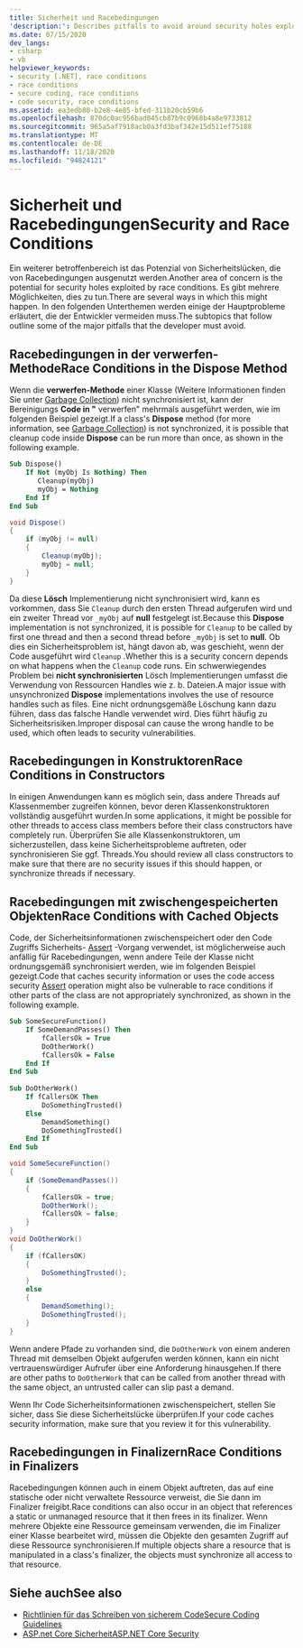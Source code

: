 ```yaml
---
title: Sicherheit und Racebedingungen
'description:': Describes pitfalls to avoid around security holes exploited by race conditions, including dispose methods, constructors, cached objects, and finalizers.
ms.date: 07/15/2020
dev_langs:
- csharp
- vb
helpviewer_keywords:
- security [.NET], race conditions
- race conditions
- secure coding, race conditions
- code security, race conditions
ms.assetid: ea3edb80-b2e8-4e85-bfed-311b20cb59b6
ms.openlocfilehash: 870dc0ac956bad045cb87b9c0968b4a8e9733812
ms.sourcegitcommit: 965a5af7918acb0a3fd3baf342e15d511ef75188
ms.translationtype: MT
ms.contentlocale: de-DE
ms.lasthandoff: 11/18/2020
ms.locfileid: "94824121"
---
```

# <a name="security-and-race-conditions"></a><span data-ttu-id="9a488-102">Sicherheit und Racebedingungen</span><span class="sxs-lookup"><span data-stu-id="9a488-102">Security and Race Conditions</span></span>

<span data-ttu-id="9a488-103">Ein weiterer betroffenbereich ist das Potenzial von Sicherheitslücken, die von Racebedingungen ausgenutzt werden.</span><span class="sxs-lookup"><span data-stu-id="9a488-103">Another area of concern is the potential for security holes exploited by race conditions.</span></span> <span data-ttu-id="9a488-104">Es gibt mehrere Möglichkeiten, dies zu tun.</span><span class="sxs-lookup"><span data-stu-id="9a488-104">There are several ways in which this might happen.</span></span> <span data-ttu-id="9a488-105">In den folgenden Unterthemen werden einige der Hauptprobleme erläutert, die der Entwickler vermeiden muss.</span><span class="sxs-lookup"><span data-stu-id="9a488-105">The subtopics that follow outline some of the major pitfalls that the developer must avoid.</span></span>  
  
## <a name="race-conditions-in-the-dispose-method"></a><span data-ttu-id="9a488-106">Racebedingungen in der verwerfen-Methode</span><span class="sxs-lookup"><span data-stu-id="9a488-106">Race Conditions in the Dispose Method</span></span>  

<span data-ttu-id="9a488-107">Wenn die **verwerfen-Methode** einer Klasse (Weitere Informationen finden Sie unter [Garbage Collection](../garbage-collection/index.md)) nicht synchronisiert ist, kann der Bereinigungs **Code in "** verwerfen" mehrmals ausgeführt werden, wie im folgenden Beispiel gezeigt.</span><span class="sxs-lookup"><span data-stu-id="9a488-107">If a class's **Dispose** method (for more information, see [Garbage Collection](../garbage-collection/index.md)) is not synchronized, it is possible that cleanup code inside **Dispose** can be run more than once, as shown in the following example.</span></span>  
  
```vb  
Sub Dispose()  
    If Not (myObj Is Nothing) Then  
       Cleanup(myObj)  
       myObj = Nothing  
    End If  
End Sub  
```  
  
```csharp  
void Dispose()
{  
    if (myObj != null)
    {  
        Cleanup(myObj);  
        myObj = null;  
    }  
}  
```  
  
<span data-ttu-id="9a488-108">Da diese **Lösch** Implementierung nicht synchronisiert wird, kann es vorkommen, dass Sie `Cleanup` durch den ersten Thread aufgerufen wird und ein zweiter Thread vor `_myObj` auf **null** festgelegt ist.</span><span class="sxs-lookup"><span data-stu-id="9a488-108">Because this **Dispose** implementation is not synchronized, it is possible for `Cleanup` to be called by first one thread and then a second thread before `_myObj` is set to **null**.</span></span> <span data-ttu-id="9a488-109">Ob dies ein Sicherheitsproblem ist, hängt davon ab, was geschieht, wenn der Code ausgeführt wird `Cleanup` .</span><span class="sxs-lookup"><span data-stu-id="9a488-109">Whether this is a security concern depends on what happens when the `Cleanup` code runs.</span></span> <span data-ttu-id="9a488-110">Ein schwerwiegendes Problem bei **nicht synchronisierten** Lösch Implementierungen umfasst die Verwendung von Ressourcen Handles wie z. b. Dateien.</span><span class="sxs-lookup"><span data-stu-id="9a488-110">A major issue with unsynchronized **Dispose** implementations involves the use of resource handles such as files.</span></span> <span data-ttu-id="9a488-111">Eine nicht ordnungsgemäße Löschung kann dazu führen, dass das falsche Handle verwendet wird. Dies führt häufig zu Sicherheitsrisiken.</span><span class="sxs-lookup"><span data-stu-id="9a488-111">Improper disposal can cause the wrong handle to be used, which often leads to security vulnerabilities.</span></span>  
  
## <a name="race-conditions-in-constructors"></a><span data-ttu-id="9a488-112">Racebedingungen in Konstruktoren</span><span class="sxs-lookup"><span data-stu-id="9a488-112">Race Conditions in Constructors</span></span>

<span data-ttu-id="9a488-113">In einigen Anwendungen kann es möglich sein, dass andere Threads auf Klassenmember zugreifen können, bevor deren Klassenkonstruktoren vollständig ausgeführt wurden.</span><span class="sxs-lookup"><span data-stu-id="9a488-113">In some applications, it might be possible for other threads to access class members before their class constructors have completely run.</span></span> <span data-ttu-id="9a488-114">Überprüfen Sie alle Klassenkonstruktoren, um sicherzustellen, dass keine Sicherheitsprobleme auftreten, oder synchronisieren Sie ggf. Threads.</span><span class="sxs-lookup"><span data-stu-id="9a488-114">You should review all class constructors to make sure that there are no security issues if this should happen, or synchronize threads if necessary.</span></span>  
  
## <a name="race-conditions-with-cached-objects"></a><span data-ttu-id="9a488-115">Racebedingungen mit zwischengespeicherten Objekten</span><span class="sxs-lookup"><span data-stu-id="9a488-115">Race Conditions with Cached Objects</span></span>  

<span data-ttu-id="9a488-116">Code, der Sicherheitsinformationen zwischenspeichert oder den Code Zugriffs Sicherheits- [Assert](../../framework/misc/using-the-assert-method.md) -Vorgang verwendet, ist möglicherweise auch anfällig für Racebedingungen, wenn andere Teile der Klasse nicht ordnungsgemäß synchronisiert werden, wie im folgenden Beispiel gezeigt.</span><span class="sxs-lookup"><span data-stu-id="9a488-116">Code that caches security information or uses the code access security [Assert](../../framework/misc/using-the-assert-method.md) operation might also be vulnerable to race conditions if other parts of the class are not appropriately synchronized, as shown in the following example.</span></span>  
  
```vb  
Sub SomeSecureFunction()  
    If SomeDemandPasses() Then  
        fCallersOk = True  
        DoOtherWork()  
        fCallersOk = False  
    End If  
End Sub  
  
Sub DoOtherWork()  
    If fCallersOK Then  
        DoSomethingTrusted()  
    Else  
        DemandSomething()  
        DoSomethingTrusted()  
    End If  
End Sub  
```  
  
```csharp  
void SomeSecureFunction()
{  
    if (SomeDemandPasses())
    {  
        fCallersOk = true;  
        DoOtherWork();  
        fCallersOk = false;  
    }  
}  
void DoOtherWork()
{  
    if (fCallersOK)
    {  
        DoSomethingTrusted();  
    }  
    else
    {  
        DemandSomething();  
        DoSomethingTrusted();  
    }  
}  
```  
  
<span data-ttu-id="9a488-117">Wenn andere Pfade zu vorhanden sind, die `DoOtherWork` von einem anderen Thread mit demselben Objekt aufgerufen werden können, kann ein nicht vertrauenswürdiger Aufrufer über eine Anforderung hinausgehen.</span><span class="sxs-lookup"><span data-stu-id="9a488-117">If there are other paths to `DoOtherWork` that can be called from another thread with the same object, an untrusted caller can slip past a demand.</span></span>  
  
<span data-ttu-id="9a488-118">Wenn Ihr Code Sicherheitsinformationen zwischenspeichert, stellen Sie sicher, dass Sie diese Sicherheitslücke überprüfen.</span><span class="sxs-lookup"><span data-stu-id="9a488-118">If your code caches security information, make sure that you review it for this vulnerability.</span></span>  
  
## <a name="race-conditions-in-finalizers"></a><span data-ttu-id="9a488-119">Racebedingungen in Finalizern</span><span class="sxs-lookup"><span data-stu-id="9a488-119">Race Conditions in Finalizers</span></span>  

<span data-ttu-id="9a488-120">Racebedingungen können auch in einem Objekt auftreten, das auf eine statische oder nicht verwaltete Ressource verweist, die Sie dann im Finalizer freigibt.</span><span class="sxs-lookup"><span data-stu-id="9a488-120">Race conditions can also occur in an object that references a static or unmanaged resource that it then frees in its finalizer.</span></span> <span data-ttu-id="9a488-121">Wenn mehrere Objekte eine Ressource gemeinsam verwenden, die im Finalizer einer Klasse bearbeitet wird, müssen die Objekte den gesamten Zugriff auf diese Ressource synchronisieren.</span><span class="sxs-lookup"><span data-stu-id="9a488-121">If multiple objects share a resource that is manipulated in a class's finalizer, the objects must synchronize all access to that resource.</span></span>  
  
## <a name="see-also"></a><span data-ttu-id="9a488-122">Siehe auch</span><span class="sxs-lookup"><span data-stu-id="9a488-122">See also</span></span>

- [<span data-ttu-id="9a488-123">Richtlinien für das Schreiben von sicherem Code</span><span class="sxs-lookup"><span data-stu-id="9a488-123">Secure Coding Guidelines</span></span>](secure-coding-guidelines.md)
- [<span data-ttu-id="9a488-124">ASP.net Core Sicherheit</span><span class="sxs-lookup"><span data-stu-id="9a488-124">ASP.NET Core Security</span></span>](/aspnet/core/security/)
